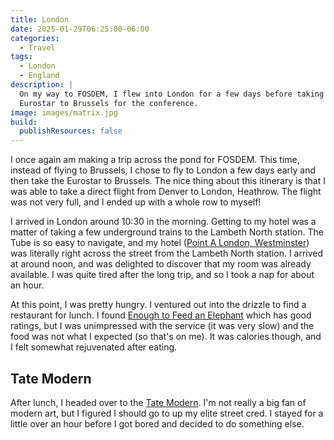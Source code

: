 ```yaml
---
title: London
date: 2025-01-29T06:25:00-06:00
categories:
  - Travel
tags:
  - London
  - England
description: |
  On my way to FOSDEM, I flew into London for a few days before taking the
  Eurostar to Brussels for the conference.
image: images/matrix.jpg
build:
  publishResources: false
---
```


I once again am making a trip across the pond for FOSDEM. This time, instead of
flying to Brussels, I chose to fly to London a few days early and then take the
Eurostar to Brussels. The nice thing about this itinerary is that I was able to
take a direct flight from Denver to London, Heathrow. The flight was not very
full, and I ended up with a whole row to myself!

I arrived in London around 10:30 in the morning. Getting to my hotel was a
matter of taking a few underground trains to the Lambeth North station. The Tube
is so easy to navigate, and my hotel
([Point A London, Westminster](https://maps.app.goo.gl/AFWHcWM8eihLX8ns6)) was
literally right across the street from the Lambeth North station. I arrived at
around noon, and was delighted to discover that my room was already available. I
was quite tired after the long trip, and so I took a nap for about an hour.

At this point, I was pretty hungry. I ventured out into the drizzle to find a
restaurant for lunch. I found
[Enough to Feed an Elephant](https://maps.app.goo.gl/aahu8TSXG2MiDLf27) which
has good ratings, but I was unimpressed with the service (it was very slow) and
the food was not what I expected (so that's on me). It was calories though, and
I felt somewhat rejuvenated after eating.

## Tate Modern

After lunch, I headed over to the
[Tate Modern](https://www.tate.org.uk/visit/tate-modern). I'm not really a big
fan of modern art, but I figured I should go to up my elite street cred. I
stayed for a little over an hour before I got bored and decided to do something
else.
